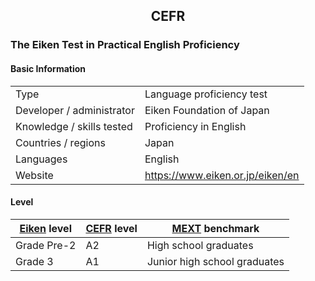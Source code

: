 ## <center>CEFR</center>

### The Eiken Test in Practical English Proficiency

#### Basic Information

|  |  |
| - | - |
| Type | Language proficiency test |
| Developer / administrator | Eiken Foundation of Japan |
| Knowledge / skills tested | Proficiency in English |
| Countries / regions | Japan |
| Languages | English |
| Website | https://www.eiken.or.jp/eiken/en |

#### Level

| [Eiken] level | [CEFR] level | [MEXT] benchmark |
| - | - | - |
| Grade Pre-2 | A2 | High school graduates |
| Grade 3 | A1 | Junior high school graduates |

[Eiken]: https://www.eiken.or.jp/eiken/en
[CEFR]: https://www.cambridgeenglish.org/exams-and-tests/cefr/
[MEXT]: https://www.mext.go.jp/en/
